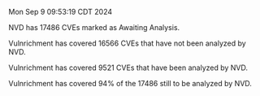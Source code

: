 Mon Sep  9 09:53:19 CDT 2024

NVD has 17486 CVEs marked as Awaiting Analysis.

Vulnrichment has covered 16566 CVEs that have not been analyzed by NVD.

Vulnrichment has covered 9521 CVEs that have been analyzed by NVD.

Vulnrichment has covered 94% of the 17486 still to be analyzed by NVD.

